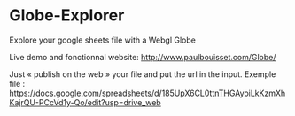# Globe-Explorer
Explore your google sheets file with a Webgl Globe

Live demo and fonctionnal website: http://www.paulbouisset.com/Globe/




Just « publish on the web » your file and put the url in the input.
Exemple file : https://docs.google.com/spreadsheets/d/185UpX6CL0ttnTHGAyoiLkKzmXhKajrQU-PCcVd1y-Qo/edit?usp=drive_web

